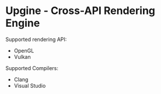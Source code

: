 # Upgine -  Cross-API Rendering Engine

Supported rendering API:

 - OpenGL
 - Vulkan

Supported Compilers:

 -  Clang
-   Visual Studio